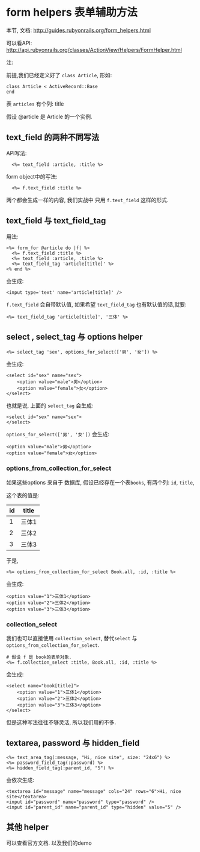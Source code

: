 # form helpers 表单辅助方法

本节, 文档: http://guides.rubyonrails.org/form_helpers.html

可以看API:  http://api.rubyonrails.org/classes/ActionView/Helpers/FormHelper.html

注:

前提,我们已经定义好了 `class Article`, 形如:

```
class Article < ActiveRecord::Base
end
```

表 `articles` 有个列: title

假设 @article 是 Article 的一个实例.

## text_field 的两种不同写法

API写法:

```
  <%= text_field :article, :title %>
```

form object中的写法:

```
  <%= f.text_field :title %>
```

两个都会生成一样的内容, 我们实战中 只用 `f.text_field` 这样的形式.

## text_field 与 text_field_tag

用法:

```
<%= form_for @article do |f| %>
  <%= f.text_field :title %>
  <%= text_field :article, :title %>
  <%= text_field_tag 'article[title]' %>
<% end %>
```
会生成:

```
<input type='text' name='article[title]' />
```

`f.text_field` 会自带默认值, 如果希望 `text_field_tag` 也有默认值的话,就要:

```
<%= text_field_tag 'article[title]', '三体' %>
```

## select , select_tag 与 options helper

```
<%= select_tag 'sex', options_for_select(['男', '女']) %>
```

会生成:
```
<select id="sex" name="sex">
	<option value="male">男</option>
	<option value="female">女</option>
</select>
```

也就是说, 上面的 `select_tag` 会生成:


```
<select id="sex" name="sex">
</select>
```

`options_for_select(['男', '女'])` 会生成:

```
<option value="male">男</option>
<option value="female">女</option>
```

### options_from_collection_for_select

如果这些options 来自于 数据库, 假设已经存在一个表`books`, 有两个列: `id`, `title`,

这个表的值是:

id | title
-- | --
1 | 三体1
2 | 三体2
3 | 三体3

于是,
```
<%= options_from_collection_for_select Book.all, :id, :title %>
```
会生成:

```
<option value="1">三体1</option>
<option value="2">三体2</option>
<option value="3">三体3</option>
```

### collection_select

我们也可以直接使用 `collection_select`, 替代`select` 与 `options_from_collection_for_select`.

```
# 假设 f 是 book的表单对象.
<%= f.collection_select :title, Book.all, :id, :title %>
```

会生成:

```
<select name="book[title]">
	<option value="1">三体1</option>
	<option value="2">三体2</option>
	<option value="3">三体3</option>
</select>
```

但是这种写法往往不够灵活, 所以我们用的不多.

## textarea, password 与 hidden_field

```
<%= text_area_tag(:message, "Hi, nice site", size: "24x6") %>
<%= password_field_tag(:password) %>
<%= hidden_field_tag(:parent_id, "5") %>
```
会依次生成:

```
<textarea id="message" name="message" cols="24" rows="6">Hi, nice site</textarea>
<input id="password" name="password" type="password" />
<input id="parent_id" name="parent_id" type="hidden" value="5" />
```

## 其他 helper

可以查看官方文档. 以及我们的demo
